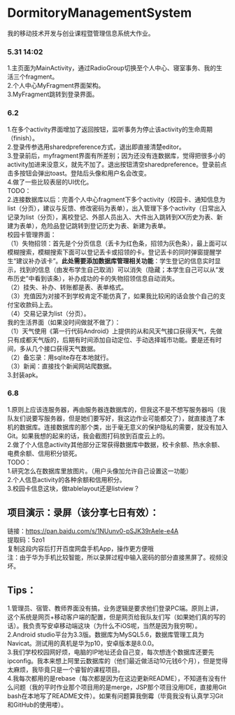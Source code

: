 # DormitoryManagementSystem
我的移动技术开发与创业课程暨管理信息系统大作业。

### 5.31  14:02

  1.主页面为MainActivity，通过RadioGroup切换至个人中心、寝室事务、我的生活三个fragment。  
2.个人中心MyFragment界面架构。  
3.MyFragment跳转到登录界面。

### 6.2

  1.在多个activity界面增加了返回按钮，监听事务为停止该activity的生命周期（finish）。  
  2.登录传参选用sharedpreference方式，退出即直接清楚editor。  
  3.登录前后，myfragment界面有所差别；因为还没有连数据库，觉得把很多小的activity加进来没意义，就先不加了。退出按钮清空sharedpreference。登录前点击多按钮会弹出toast。登陆后头像和用户名会改变。  
  4.做了一些比较表层的UI优化。  
TODO：  
2.连接数据库以后：完善个人中心fragment下多个activity（校园卡、通知信息为list（分页），建议与反馈、修改密码为表单），出入管理下多个activity（日常出入记录为list（分页），离校登记、外部人员出入、大件出入跳转到XX历史为表、新建为表单），危险品登记跳转到登记历史为表、新建为表单。  
校园卡管理界面：  
（1）失物招领：首先是个分页信息（丢卡为红色条，招领为灰色条），最上面可以模糊搜索，模糊搜索下面可以登记丢卡或招领的卡。登记丢卡的同时弹窗提醒学生“建议补办该卡”。**此处需要添加数据库管理相关功能**：学生登记的信息实时显示，找到的信息（由发布学生自己取消）可以消失（隐藏；本学生自己可以从“发布历史”中看到该条），补办成功的卡的失物招领信息自动消失。  
（2）挂失、补办、转账都是表、表单格式。  
（3）充值因为对接不到学校肯定不能仿真了，如果我比较闲的话会放个自己的支付宝收款码上去。  
（4）交易记录为list（分页）。  
我的生活界面（如果没时间做就不做了）：  
（1）天气使用《第一行代码Android》上提供的从和风天气接口获得天气，先做只有成都天气版的，后期有时间添加自动定位、手动选择城市功能。要是还有时间，多从几个接口获得天气数据。  
（2）备忘录：用sqlite存在本地就行。  
（3）新闻：直接找个新闻网站爬数据。  
3.封装apk。

### 6.8  
1.原则上应该连服务器，再由服务器连数据库的，但我这不是不想写服务器吗（我队友们说要写服务器，但是她们要写好，我这边作业可能都交了），就直接连了本机的数据库。连接数据库的那个类，出于毫无意义的保护隐私的需要，就没有加入Git。如果我想的起来的话，我会截图打码放到百度云上的。  
2.做了个人信息activity其他部分正常获得数据库中数据，校卡余额、热水余额、电费余额、信用积分锁死。  
TODO：  
1.研究怎么在数据库里放图片。（用户头像加允许自己设置这一功能）  
2.个人信息activity的各种余额和信用积分。  
3.校园卡信息这块，做tablelayout还是listview？

## 项目演示：录屏（该分享七日有效）：
链接：https://pan.baidu.com/s/1NUunv0-pSJK39rAele-e4A  
提取码：5zo1  
复制这段内容后打开百度网盘手机App，操作更方便哦  
注：由于华为手机比较智能，所以录屏过程中输入密码的部分直接黑屏了。视频没坏。  

## Tips：
1.管理员、宿管、教师界面没有搞，业务逻辑是要求他们登录PC端。原则上讲，这个系统是网页+移动客户端的配置，但是网页给我队友们写（如果她们真的写的话）。我负责写安卓移动端这块（为什么不iOS呢，当然是因为我穷啊）。   
2.Android studio平台为3.3版。数据库为MySQL5.6，数据库管理工具为Navicat。测试用的真机是华为p10，安卓版本是8.0.0。  
3.我们学校校园网好烦，电脑的IP地址还会自己变，每次想连个数据库还要先ipconfig。我本来想上阿里云数据库的（他们最近做活动10元钱6个月），但是觉得太麻烦，我毕竟只是一个睿智的课程项目。  
4.我每次都用的是rebase（每次都是因为在这边更新README），不知道有没有什么问题（我的平时作业那个项目用的是merge，JSP那个项目没用IDE，直接用Git bash在本地写了README文件）。如果有问题算我倒霉（毕竟我没有认真学习Git和GitHub的使用喽）。
